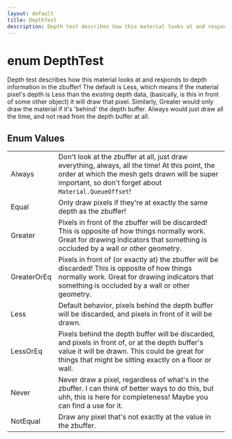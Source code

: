 ```yaml
---
layout: default
title: DepthTest
description: Depth test describes how this material looks at and responds to depth information in the zbuffer! The default is Less, which means if the material pixel's depth is Less than the existing depth data, (basically, is this in front of some other object) it will draw that pixel. Similarly, Greater would only draw the material if it's 'behind' the depth buffer. Always would just draw all the time, and not read from the depth buffer at all.
---
```

# enum DepthTest

Depth test describes how this material looks at and responds
to depth information in the zbuffer! The default is Less, which means
if the material pixel's depth is Less than the existing depth data,
(basically, is this in front of some other object) it will draw that
pixel. Similarly, Greater would only draw the material if it's
'behind' the depth buffer. Always would just draw all the time, and
not read from the depth buffer at all.

## Enum Values

|  |  |
|--|--|
|Always|Don't look at the zbuffer at all, just draw everything, always, all the time! At this point, the order at which the mesh gets drawn will be  super important, so don't forget about `Material.QueueOffset`!|
|Equal|Only draw pixels if they're at exactly the same depth as the zbuffer!|
|Greater|Pixels in front of the zbuffer will be discarded! This is opposite of how things normally work. Great for drawing indicators that something is occluded by a wall or other geometry.|
|GreaterOrEq|Pixels in front of (or exactly at) the zbuffer will be discarded! This is opposite of how things normally work. Great for drawing indicators that something is occluded by a wall or other geometry.|
|Less|Default behavior, pixels behind the depth buffer will be discarded, and pixels in front of it will be drawn.|
|LessOrEq|Pixels behind the depth buffer will be discarded, and pixels in front of, or at the depth buffer's value it will be drawn. This could be great for things that might be sitting exactly on a floor or wall.|
|Never|Never draw a pixel, regardless of what's in the zbuffer. I can think of better ways to do this, but uhh, this is here for completeness! Maybe you can find a use for it.|
|NotEqual|Draw any pixel that's not exactly at the value in the zbuffer.|
